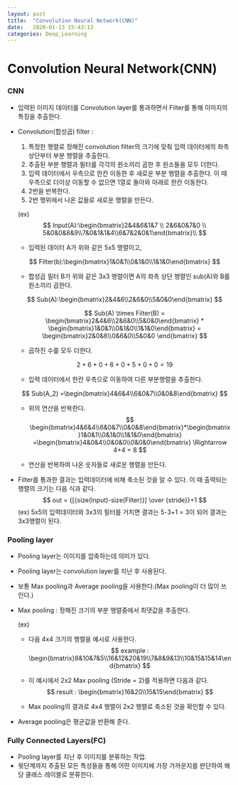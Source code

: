 ```yaml
---
layout: post
title:  "Convolution Neural Network(CNN)"
date:   2020-01-13 15:43:13
categories: Deep_Learning
---
```




# Convolution Neural Network(CNN)

### CNN

- 입력된 이미지 데이터를 Convolution layer를 통과하면서 Filter를 통해 이미지의 특징을 추출한다.

- Convolution(합성곱) filter : 

  1. 특정한 행렬로 정해진 convolution filter의 크기에 맞춰 입력 데이터에의 좌측 상단부터 부분 행렬을 추출한다.
  2. 추출된 부분 행렬과 필터를 각각의 원소끼리 곱한 후 원소들을 모두 더한다.
  3. 입력 데이터에서 우측으로 한칸 이동한 후 새로운 부분 행렬을 추출한다. 이 때 우측으로 더이상 이동할 수 없으면 1열로 돌아와 아래로 한칸 이동한다.
  4. 2번을 반복한다.
  5. 2번 행위에서 나온 값들로 새로운 행렬을 만든다.

  (ex)
  $$
  Input(A):\begin{bmatrix}2&4&6&1&7 \\ 2&6&0&7&0 \\ 5&0&0&8&9\\7&0&1&1&4\\6&7&2&0&1\end{bmatrix}\\
  $$

  - 입력된 데이터 A가 위와 같은 5x5 행렬이고,

  $$
  Filter(b):\begin{bmatrix}1&0&1\\0&1&0\\1&1&0\end{bmatrix}
  $$

  - 합성곱 필터 B가 위와 같은 3x3 행렬이면 A의 좌측 상단 행렬인 sub(A)와 B를 원소끼리 곱한다.

  $$
  Sub(A):\begin{bmatrix}2&4&6\\2&6&0\\5&0&0\end{bmatrix}
  $$

  $$
  Sub(A) \times Filter(B) = \begin{bmatrix}2&4&6\\2&6&0\\5&0&0\end{bmatrix} * \begin{bmatrix}1&0&1\\0&1&0\\1&1&0\end{bmatrix} = \begin{bmatrix}2&0&6\\0&6&0\\5&0&0 \end{bmatrix}
  $$

  - 곱하진 수를 모두 더한다.

  $$
  2+6+0+6+0+5+0+0 = 19
  $$

  - 입력 데이터에서 한칸 우측으로 이동하여 다른 부분행렬을 추출한다.

  $$
  Sub(A_2) =\begin{bmatrix}4&6&4\\6&0&7\\0&0&8\end{bmatrix}
  $$

  - 위의 연산을 반복한다.
    $$
    \begin{bmatrix}4&6&4\\6&0&7\\0&0&8\end{bmatrix}*\begin{bmatrix}1&0&1\\0&1&0\\1&1&0\end{bmatrix} =\begin{bmatrix}4&0&4\\0&0&0\\0&0&0\end{bmatrix} \Rightarrow 4+4 = 8
    $$

  - 연산을 반복하여 나온 숫자들로 새로운 행렬을 만든다.

- Filter를 통과한 결과는 입력데이터에 비해 축소된 것을 알 수 있다. 이 때 출력되는 행렬의 크기는 다음 식과 같다.
  $$
  out = {[{size(Input)-size(Filter)}] \over {stride}}+1
  $$
  (ex) 5x5의 입력데이터와 3x3의 필터를 거치면 결과는 5-3+1 = 3이 되어 결과는 3x3행렬이 된다.



### Pooling layer

- Pooling layer는 이미지를 압축하는데 의미가 있다.

- Pooling layer는 convolution layer를 지난 후 사용된다.

- 보통 Max pooling과 Average pooling을 사용한다.(Max pooling이 더 많이 쓰인다.)

- Max pooling : 정해진 크기의 부분 행렬중에서 최댓값을 추출한다.

  (ex)

  - 다음 4x4 크기의 행렬을 예시로 사용한다.
    $$
    example : \begin{bmatrix}8&10&7&5\\16&12&20&19\\7&8&9&13\\10&15&15&14\end{bmatrix}
    $$

  - 이 예시에서 2x2 Max pooling (Stride = 2)를 적용하면 다음과 같다.
    $$
    result : \begin{bmatrix}16&20\\15&15\end{bmatrix}
    $$

  - Max pooling의 결과로 4x4 행렬이 2x2 행렬로 축소된 것을 확인할 수 있다.

- Average pooling은 평균값을 반환해 준다.



### Fully Connected Layers(FC)

- Pooling layer를 지난 후 이미지를 분류하는 작업.
- 윗단계까지 추출된 모든 특성들을 통해 어떤 이미지에 가장 가까운지를 판단하여 해당 클래스 레이블로 분류한다.







